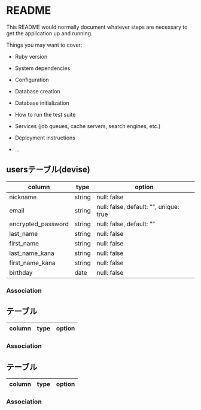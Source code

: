 # README

This README would normally document whatever steps are necessary to get the
application up and running.

Things you may want to cover:

* Ruby version

* System dependencies

* Configuration

* Database creation

* Database initialization

* How to run the test suite

* Services (job queues, cache servers, search engines, etc.)

* Deployment instructions

* ...

## usersテーブル(devise)
|column            |type   |option                                |
|------------------|-------|--------------------------------------|
|nickname          |string |null: false                           |
|email             |string |null: false, default: "", unique: true|
|encrypted_password|string |null: false, default: ""              |
|last_name         |string |null: false                           |
|first_name        |string |null: false                           |
|last_name_kana    |string |null: false                           |
|first_name_kana   |string |null: false                           |
|birthday          |date   |null: false                           |

### Association



## テーブル
|column            |type       |option                        |
|------------------|-----------|------------------------------|

### Association


## テーブル
|column            |type       |option                        |
|------------------|-----------|------------------------------|

### Association


